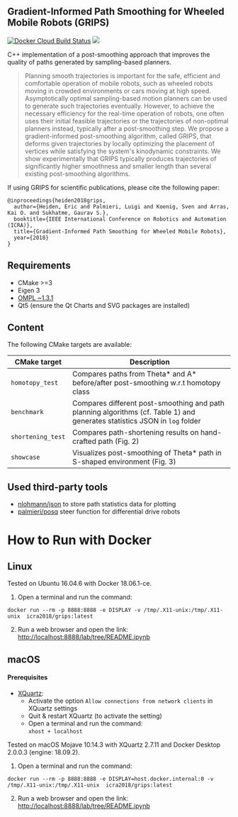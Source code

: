 ## Gradient-Informed Path Smoothing for Wheeled Mobile Robots (GRIPS)
[![Docker Cloud Build Status](https://img.shields.io/docker/cloud/build/icra2018/grips.svg)](https://hub.docker.com/r/icra2018/grips)
<a href="#how-to-run-with-docker"><img src="https://img.shields.io/badge/Docker-instructions-brightgreen.svg"></a>

C++ implementation of a post-smoothing approach that improves the quality of paths generated by sampling-based planners.

> Planning smooth trajectories is important for the safe, efficient and
> comfortable operation of mobile robots, such as wheeled robots moving in
> crowded environments or cars moving at high speed. Asymptotically optimal
> sampling-based motion planners can be used to generate such trajectories
> eventually. However, to achieve the necessary efficiency for the real-time
> operation of robots, one often uses their initial feasible trajectories or the
> trajectories of non-optimal planners instead, typically after a post-smoothing
> step. We propose a gradient-informed post-smoothing algorithm, called GRIPS,
> that deforms given trajectories by locally optimizing the placement of
> vertices while satisfying the system's kinodynamic constraints.  We show
> experimentally that GRIPS typically produces trajectories of significantly
> higher smoothness and smaller length than several existing post-smoothing
> algorithms.

If using GRIPS for scientific publications, please cite the following paper:

```
@inproceedings{heiden2018grips,
  author={Heiden, Eric and Palmieri, Luigi and Koenig, Sven and Arras, Kai O. and Sukhatme, Gaurav S.},
  booktitle={IEEE International Conference on Robotics and Automation (ICRA)},
  title={Gradient-Informed Path Smoothing for Wheeled Mobile Robots},
  year={2018}
}
```

## Requirements
* CMake >=3
* Eigen 3
* [OMPL ~1.3.1](https://github.com/ompl/ompl/releases)
* Qt5 (ensure the Qt Charts and SVG packages are installed)

## Content
The following CMake targets are available:

| CMake target      | Description                                                                        |
| ----------------- | ---------------------------------------------------------------------------------- |
| `homotopy_test`   | Compares paths from Theta* and A* before/after post-smoothing w.r.t homotopy class |
| `benchmark`       | Compares different post-smoothing and path planning algorithms (cf. Table 1) and generates statistics JSON in `log` folder |
| `shortening_test` | Compares path-shortening results on hand-crafted path (Fig. 2)                     |
| `showcase`        | Visualizes post-smoothing of Theta* path in S-shaped environment (Fig. 3)          |


## Used third-party tools
* [nlohmann/json](https://github.com/nlohmann/json) to store path statistics data for plotting
* [palmieri/posq](https://github.com/palmieri/posq) steer function for differential drive robots

# How to Run with Docker
## Linux
Tested on Ubuntu 16.04.6 with Docker 18.06.1-ce.

1. Open a terminal and run the command:
```
docker run --rm -p 8888:8888 -e DISPLAY -v /tmp/.X11-unix:/tmp/.X11-unix  icra2018/grips:latest
```
2. Run a web browser and open the link: [http://localhost:8888/lab/tree/README.ipynb](http://localhost:8888/lab/tree/README.ipynb)

## macOS
#### Prerequisites
* [XQuartz](https://www.xquartz.org/):
  - Activate the option `Allow connections from network clients` in XQuartz settings
  - Quit & restart XQuartz (to activate the setting)
  - Open a terminal and run the command:<br/> `xhost + localhost`

Tested on macOS Mojave 10.14.3 with XQuartz 2.7.11 and Docker Desktop 2.0.0.3 (engine: 18.09.2).
1. Open a terminal and run the command:
```
docker run --rm -p 8888:8888 -e DISPLAY=host.docker.internal:0 -v /tmp/.X11-unix:/tmp/.X11-unix  icra2018/grips:latest
```
2. Run a web browser and open the link: [http://localhost:8888/lab/tree/README.ipynb](http://localhost:8888/lab/tree/README.ipynb)
